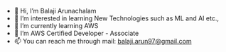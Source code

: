 - 👋 Hi, I’m Balaji Arunachalam
- 👀 I’m interested in learning New Technologies such as ML and AI etc.,
- 🌱 I’m currently learning AWS
- 💞️ I’m AWS Certified Developer - Associate
- 📫 You can reach me through mail: balaji.arun97@gmail.com 

<!---
Balaji4397/Balaji4397 is a ✨ special ✨ repository because its `README.md` (this file) appears on your GitHub profile.
You can click the Preview link to take a look at your changes.
--->
